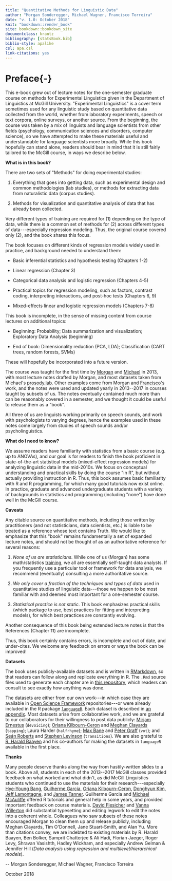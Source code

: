 ```yaml
---
title: "Quantitative Methods for Linguistic Data"
author: "Morgan Sonderegger, Michael Wagner, Francisco Torreira"
date: "v. 1.0: October 2018"
knit: "bookdown::render_book"
site: bookdown::bookdown_site
documentclass: krantz
bibliography: [statsBook.bib]
biblio-style: apalike
csl: apa.csl
link-citations: yes
---
```




<script src="js/hideOutput.js"></script>

<script type="text/x-mathjax-config">
MathJax.Hub.Config({
  TeX: { 
      equationNumbers: {
             autoNumber: "all",
      } 
  }
});
</script>



# Preface{-}

This e-book grew out of lecture notes for the one-semester graduate course on methods for  Experimental Linguistics given in the Department of Linguistics at McGill University. "Experimental Linguistics" is a cover term sometimes used for any linguistic study based on quantitative data collected from the world, whether from laboratory experiments, speech or text corpora, online surveys, or another source. From the beginning, the course was taken by a mix of linguists and language scientists from other fields (psychology, communication sciences and disorders, computer science), so we have attempted to make these materials useful and understandable for language scientists more broadly.  While this book hopefully can stand alone, readers should bear in mind that it is still fairly tailored to the McGill course, in ways we describe below.

**What is in this book?**

There are two sets of "Methods" for doing experimental studies: 

1. Everything that goes into getting data, such as experimental design and common methodologies (lab studies), or methods for extracting data from naturalistic data (corpus studies).

2. Methods for visualization and quantitative analysis of data that has already been collected.

Very different types of training are required for (1) depending on the type of data, while there is a common set of methods for (2) across different types of data---especially regression modeling. Thus, the original course covered only (2), and the book shares this focus. 

The book focuses on different kinds of regression models widely used in practice, and background needed to understand them:

* Basic inferential statistics and hypothesis testing (Chapters 1-2)

* Linear regression (Chapter 3)

* Categorical data analysis and logistic regression (Chapters 4-5)

* Practical topics for regression modeling, such as factors, contrast coding, interpreting interactions, and post-hoc tests (Chapters 6, 9)

* Mixed-effects linear and logistic regression models (Chapters 7-8)

This book is incomplete, in the sense of missing content from course lectures on additional topics:

* Beginning: Probability; Data summarization and visualization; Exploratory Data Analysis (beginning)

* End of book: Dimensionality reduction (PCA, LDA); Classification (CART trees, random forests, SVMs)

These will hopefully be incorporated into a future version.

The course was taught for the first time by [Morgan](http://people.linguistics.mcgill.ca/~morgan/) and [Michael](https://www.mcgill.ca/linguistics/people-0/faculty/wagner) in 2013, with most lecture notes drafted by Morgan, and most datasets taken from Michael's [prosody.lab](http://prosodylab.org/lab/). Other examples come from Morgan and [Francisco's](https://www.mcgill.ca/linguistics/people-0/faculty/francisco-torreira) work, and the notes were used and updated yearly in 2013--2017 in courses taught by subsets of us.  The notes eventually contained much more than can be reasonably covered in a semester, and we thought it could be useful to release them as a "book".

All three of us are linguists working primarily on speech sounds, and work with psychologists to varying degrees, hence the examples used in these notes come largely from studies of speech sounds and/or psycholinguistics.

**What do I need to know?**

We assume readers have familiarity with statistics from a basic course (e.g. up to ANOVAs), and our goal is for readers to finish the book proficient in state-of-the-art statistical models (mixed-effect regression models) for analyzing linguistic data in the mid-2010s. We focus on conceptual understanding and practical skills by doing the course "in R", but without actually providing instruction in R. Thus, this book assumes basic familiarity with R and R programming, for which many good tutorials now exist online. In practice, graduate and advanced undergraduate students with a variety of backgrounds in statistics and programming (including "none") have done well in the McGill course.

**Caveats**

Any citable source on quantitative methods, including those written by practitioners (and not statisticians, data scientists, etc.) is liable to be treated as a reference whose text contains Truth.  We would like to emphasize that this "book" remains fundamentally a set of expanded lecture notes, and should not be thought of as an authoritative reference for several reasons:

1. *None of us are statisticians*. While one of us (Morgan) has some math/statistics [training](https://www.maths.cam.ac.uk/postgrad/prospective/part-iii), we all are essentially self-taught data analysts.  If you frequently use a particular tool or framework for data analysis, we recommend (eventually) consulting a more authoritative source.

2.  *We only cover a fraction of the techniques and types of data* used in quantitative studies of linguistic data---those we happen to be most familiar with and deemed most important for a one-semester course.

3. *Statistical practice is not static*.  This book emphasizes practical skills (which package to use, best practices for fitting and interpreting models), for which best practices are constantly evolving.

Another consequence of this book being extended lecture notes is that the References (Chapter 11) are incomplete.

Thus, this book certainly contains errors, is incomplete and out of date, and under-cites.  We welcome any feedback on errors or ways the book can be improved!


**Datasets**

The book uses publicly-available datasets and is written in [RMarkdown](https://rmarkdown.rstudio.com/), so that readers can follow along and replicate everything in R. The `.Rmd` source files used to generate each chapter are in [this repository](https://github.com/mlml/stats_book), which readers can consult to see exactly how anything was done.  

The datasets are either from our own work---in which case they are available in [Open Science Framework](https://osf.io) repositories---or were already included in the R package [`languageR`](https://cran.r-project.org/web/packages/languageR/index.html).  Each dataset is described in [an appendix](#datasets-appendix). Most datasets arise from collaborative work, and we are grateful to our collaborators for their willingness to post data publicly:  [Mirjam Ernestus](http://www.mirjamernestus.nl/Ernestus/Home.php) (`devoicing`); [Oriana Kilbourn-Ceron](http://people.linguistics.mcgill.ca/~oriana.kilbourn-ceron/) and [Meghan Clayards](https://www.mcgill.ca/linguistics/people-0/faculty/clayards) (`tapping`); Laura Harder (`halfrhyme`); [Max Bane](https://www.linkedin.com/in/max-bane-b1211aa9) and [Peter Graff](https://www.linkedin.com/in/peter-graff-13bb6a63/?originalSubdomain=at) (`vot`); and [Seán Roberts](http://www.bristol.ac.uk/school-of-arts/people/sean-g-roberts/index.html) and [Stephen Levinson](https://www.mpi.nl/people/levinson-stephen) (`transitions`).
We are also grateful to [R. Harald Baayen](http://www.sfs.uni-tuebingen.de/~hbaayen/contact.html) and his co-authors for making the datasets in `languageR` available in the first place.  

**Thanks**

Many people deserve thanks along the way from hastily-written slides to a book.  Above all, students in each of the 2013--2017 McGill classes provided feedback on what worked and what didn't, as did McGill Linguistics students who continued to use the materials for their research---especially [Hye-Young Bang](https://hyeyoungbang.wordpress.com/), [Guilherme Garcia](https://guilhermegarcia.github.io/), [Oriana Kilbourn-Ceron](http://people.linguistics.mcgill.ca/~oriana.kilbourn-ceron/), [Donghyun Kim](http://dkim.rbind.io/), [Jeff Lamontagne](http://mcgill.academia.edu/JeffreyLamontagne), and [James Tanner](http://people.linguistics.mcgill.ca/~james.tanner/).  Guilherme Garcia and [Michael McAuliffe](http://mmcauliffe.github.io/) offered R tutorials and general help in some years, and provided important feedback on course materials.  [David Flesicher](https://www.linkedin.com/in/fleischerdavid/?originalSubdomain=ca)  and [Vanna Willerton](https://secureweb.mcgill.ca/linguistics/people-0/students) did substantial typesetting and editing legwork to edit the notes into a coherent whole.  Colleagues who saw subsets of these notes encouraged Morgan to clean them up and release publicly, including Meghan Clayards, Tim O'Donnell, Jane Stuart-Smith, and Alan Yu.  More than citations convey, we are indebted to existing materials by R. Harald Baayen, Ben Bolker, Samprit Chatterjee & Ali Hadi, Florian Jaeger, Roger Levy, Shravan Vasishth, Hadley Wickham, and especially Andrew Gelman & Jennifer Hill (*Data analysis using regression and multilevel/hierarchical models*).


<!-- TODO FUTURE: I don't think this is actually the case anymore..? unless probability chapter incorporated? -->
<!-- We thank James Kirby for permission to incorporate some material from a statistics course module co-taught with Morgan at University of Chicago in 2010. -->

-- Morgan Sonderegger, Michael Wagner, Francisco Torreira

October 2018

